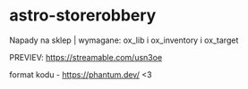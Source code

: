 # astro-storerobbery
Napady na sklep | wymagane: ox_lib i ox_inventory i ox_target
	
PREVIEV: https://streamable.com/usn3oe 

format kodu - https://phantum.dev/ <3
